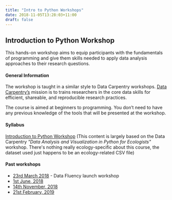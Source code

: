 ```yaml
---
title: "Intro to Python Workshops"
date: 2018-11-05T13:28:03+11:00
draft: false
---
```


## Introduction to Python Workshop

This hands-on workshop aims to equip participants with the fundamentals of programming and give them skills needed to apply data analysis approaches to their research questions.

#### General Information

The workshop is taught in a similar style to Data Carpentry workshops. [Data Carpentry’s](http://www.datacarpentry.org/) mission is to trains researchers in the core data skills for efficient, shareable, and reproducible research practices.

The course is aimed at beginners to programming. You don’t need to have any previous knowledge of the tools that will be presented at the workshop.

#### Syllabus

[Introduction to Python Workshop](https://monashdatafluency.github.io/python-workshop-base/fullday/) 
(This content is largely based on the Data Carpentry _"Data Analysis and Visualization in Python for Ecologists"_ workshop. There's nothing really ecology-specific about this course, the dataset used just happens to be an ecology-related CSV file)

#### Past workshops

* [23rd March 2018](20180323-launch-workshop/) - Data Fluency launch workshop
* [1st June, 2018](20180601-intro-to-python/)
* [14th November, 2018](20181114-intro-to-python)
* [21st February, 2019](20190221)
